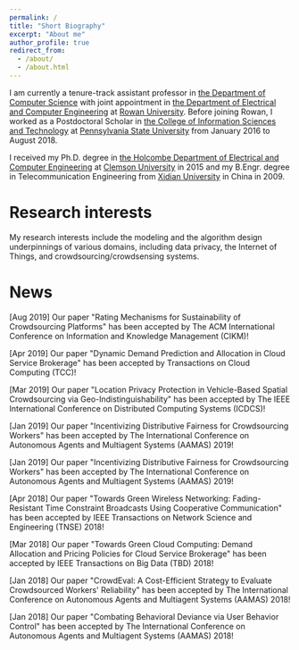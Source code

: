 ```yaml
---
permalink: /
title: "Short Biography"
excerpt: "About me"
author_profile: true
redirect_from: 
  - /about/
  - /about.html
---
```


I am currently a tenure-track assistant professor in [the Department of Computer Science](https://academics.rowan.edu/csm/departments/cs/index.html) with joint appointment in [the Department of Electrical and Computer Engineering](https://academics.rowan.edu/engineering/programs/electricalcomputer/index.html) at [Rowan University](https://www.rowan.edu/home/). Before joining Rowan, I worked as a Postdoctoral Scholar in [the College of Information Sciences and Technology](https://ist.psu.edu/) at [Pennsylvania State University](http://www.psu.edu/) from January 2016 to August 2018.

I received my Ph.D. degree in [the Holcombe Department of Electrical and Computer Engineering](http://www.clemson.edu/ces/departments/ece/) at [Clemson University](http://www.clemson.edu/) in 2015 and my B.Engr. degree in Telecommunication Engineering from [Xidian University](http://www.xidian.edu.cn/) in China in 2009.

Research interests
======
My research interests include the modeling and the algorithm design underpinnings of various domains, including data privacy, the Internet of Things, and crowdsourcing/crowdsensing systems.

News
======

[Aug 2019] Our paper "Rating Mechanisms for Sustainability of Crowdsourcing Platforms" has been accepted by The ACM International Conference on Information and Knowledge Management (CIKM)!

[Apr 2019] Our paper "Dynamic Demand Prediction and Allocation in Cloud Service Brokerage" has been accepted by Transactions on Cloud Computing (TCC)!

[Mar 2019] Our paper "Location Privacy Protection in Vehicle-Based Spatial Crowdsourcing via Geo-Indistinguishability" has been accepted by The IEEE International Conference on Distributed Computing Systems (ICDCS)!

[Jan 2019] Our paper "Incentivizing Distributive Fairness for Crowdsourcing Workers" has been accepted by The International Conference on Autonomous Agents and Multiagent Systems (AAMAS) 2019!

[Jan 2019] Our paper "Incentivizing Distributive Fairness for Crowdsourcing Workers" has been accepted by The International Conference on Autonomous Agents and Multiagent Systems (AAMAS) 2019!

[Apr 2018] Our paper "Towards Green Wireless Networking: Fading-Resistant Time Constraint Broadcasts Using Cooperative Communication" has been accepted by IEEE Transactions on Network Science and Engineering (TNSE) 2018!

[Mar 2018] Our paper "Towards Green Cloud Computing: Demand Allocation and Pricing Policies for Cloud Service Brokerage" has been accepted by IEEE Transactions on Big Data (TBD) 2018!

[Jan 2018] Our paper "CrowdEval: A Cost-Efficient Strategy to Evaluate Crowdsourced Workers' Reliability" has been accepted by The International Conference on Autonomous Agents and Multiagent Systems (AAMAS) 2018!

[Jan 2018] Our paper "Combating Behavioral Deviance via User Behavior Control" has been accepted by The International Conference on Autonomous Agents and Multiagent Systems (AAMAS) 2018!
